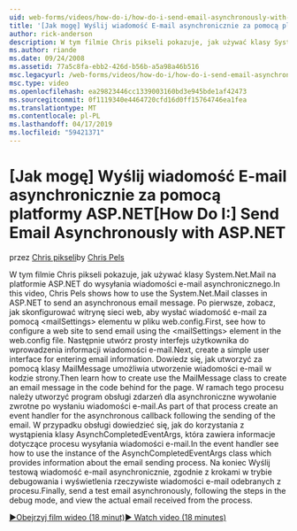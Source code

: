 ```yaml
---
uid: web-forms/videos/how-do-i/how-do-i-send-email-asynchronously-with-aspnet
title: '[Jak mogę] Wyślij wiadomość E-mail asynchronicznie za pomocą platformy ASP.NET | Dokumentacja firmy Microsoft'
author: rick-anderson
description: W tym filmie Chris pikseli pokazuje, jak używać klasy System.Net.Mail na platformie ASP.NET do wysyłania wiadomości e-mail asynchronicznego. Po pierwsze Zobacz jak skonfigurować si w sieci web...
ms.author: riande
ms.date: 09/24/2008
ms.assetid: 77a5c8fa-ebb2-426d-b56b-a5a98a46b516
msc.legacyurl: /web-forms/videos/how-do-i/how-do-i-send-email-asynchronously-with-aspnet
msc.type: video
ms.openlocfilehash: ea29823446cc1339003160bd3e945bde1af42473
ms.sourcegitcommit: 0f1119340e4464720cfd16d0ff15764746ea1fea
ms.translationtype: MT
ms.contentlocale: pl-PL
ms.lasthandoff: 04/17/2019
ms.locfileid: "59421371"
---
```

# <a name="how-do-i-send-email-asynchronously-with-aspnet"></a><span data-ttu-id="b95e2-104">[Jak mogę] Wyślij wiadomość E-mail asynchronicznie za pomocą platformy ASP.NET</span><span class="sxs-lookup"><span data-stu-id="b95e2-104">[How Do I:] Send Email Asynchronously with ASP.NET</span></span>

<span data-ttu-id="b95e2-105">przez [Chris pikseli](https://twitter.com/chrispels)</span><span class="sxs-lookup"><span data-stu-id="b95e2-105">by [Chris Pels](https://twitter.com/chrispels)</span></span>

<span data-ttu-id="b95e2-106">W tym filmie Chris pikseli pokazuje, jak używać klasy System.Net.Mail na platformie ASP.NET do wysyłania wiadomości e-mail asynchronicznego.</span><span class="sxs-lookup"><span data-stu-id="b95e2-106">In this video, Chris Pels shows how to use the System.Net.Mail classes in ASP.NET to send an asynchronous email message.</span></span> <span data-ttu-id="b95e2-107">Po pierwsze, zobacz, jak skonfigurować witrynę sieci web, aby wysłać wiadomość e-mail za pomocą &lt;mailSettings&gt; elementu w pliku web.config.</span><span class="sxs-lookup"><span data-stu-id="b95e2-107">First, see how to configure a web site to send email using the &lt;mailSettings&gt; element in the web.config file.</span></span> <span data-ttu-id="b95e2-108">Następnie utwórz prosty interfejs użytkownika do wprowadzenia informacji wiadomości e-mail.</span><span class="sxs-lookup"><span data-stu-id="b95e2-108">Next, create a simple user interface for entering email information.</span></span> <span data-ttu-id="b95e2-109">Dowiedz się, jak utworzyć za pomocą klasy MailMessage umożliwia utworzenie wiadomości e-mail w kodzie strony.</span><span class="sxs-lookup"><span data-stu-id="b95e2-109">Then learn how to create use the MailMessage class to create an email message in the code behind for the page.</span></span> <span data-ttu-id="b95e2-110">W ramach tego procesu należy utworzyć program obsługi zdarzeń dla asynchroniczne wywołanie zwrotne po wysłaniu wiadomości e-mail.</span><span class="sxs-lookup"><span data-stu-id="b95e2-110">As part of that process create an event handler for the asynchronous callback following the sending of the email.</span></span> <span data-ttu-id="b95e2-111">W przypadku obsługi dowiedzieć się, jak do korzystania z wystąpienia klasy AsynchCompletedEventArgs, która zawiera informacje dotyczące procesu wysyłania wiadomości e-mail.</span><span class="sxs-lookup"><span data-stu-id="b95e2-111">In the event handler see how to use the instance of the AsynchCompletedEventArgs class which provides information about the email sending process.</span></span> <span data-ttu-id="b95e2-112">Na koniec Wyślij testową wiadomość e-mail asynchronicznie, zgodnie z krokami w trybie debugowania i wyświetlenia rzeczywiste wiadomości e-mail odebranych z procesu.</span><span class="sxs-lookup"><span data-stu-id="b95e2-112">Finally, send a test email asynchronously, following the steps in the debug mode, and view the actual email received from the process.</span></span>

[<span data-ttu-id="b95e2-113">&#9654;Obejrzyj film wideo (18 minut)</span><span class="sxs-lookup"><span data-stu-id="b95e2-113">&#9654; Watch video (18 minutes)</span></span>](https://channel9.msdn.com/Blogs/ASP-NET-Site-Videos/how-do-i-send-email-asynchronously-with-aspnet)
